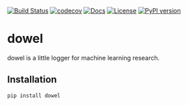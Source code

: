[![Build Status](https://travis-ci.com/rlworkgroup/dowel.svg?branch=master)](https://travis-ci.com/rlworkgroup/dowel)
[![codecov](https://codecov.io/gh/rlworkgroup/dowel/branch/master/graph/badge.svg)](https://codecov.io/gh/rlworkgroup/dowel)
[![Docs](https://readthedocs.org/projects/dowel/badge)](http://dowel.readthedocs.org/en/latest/)
[![License](https://img.shields.io/badge/license-MIT-blue.svg)](https://github.com/rlworkgroup/dowel/blob/master/LICENSE)
[![PyPI version](https://badge.fury.io/py/dowel.svg)](https://badge.fury.io/py/dowel)

# dowel

dowel is a little logger for machine learning research.

## Installation
```shell
pip install dowel
```
